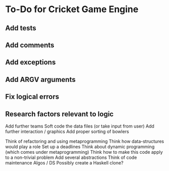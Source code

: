 # To-Do for Cricket Game Engine

## Add tests ##
## Add comments ##
## Add exceptions ##
## Add ARGV arguments ##
## Fix logical errors ##
## Research factors relevant to logic ##

Add further teams
Soft code the data files (or take input from user)
Add further interaction / graphics
Add proper sorting of bowlers

Think of refactoring and using metaprogramming
Think how data-structures would play a role
Set up a deadlines
Think about dynamic programming (which comes under metaprogramming)
Think how to make this code apply to a non-trivial problem
Add several abstractions
Think of code maintenance 
Algos / DS
Possibly create a Haskell clone?